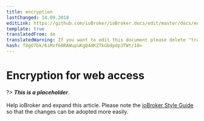 ```yaml
---
title: encryption
lastChanged: 14.09.2018
editLink: https://github.com/ioBroker/ioBroker.docs/edit/master/docs/en/config/encryption.md
template: true
translatedFrom: de
translatedWarning: If you want to edit this document please delete "translatedFrom" field, elsewise this document will be translated automatically again
hash: f8gO7bk/6iMxfG0RAWupuKgQ4dKZTkGbdpdp3TWt/10=
---
```

# Encryption for web access
?> ***This is a placeholder***.<br><br> Help ioBroker and expand this article. Please note the [ioBroker Style Guide](https://www.iobroker.net/#de/documentation/community/styleguidedoc.md) so that the changes can be adopted more easily.